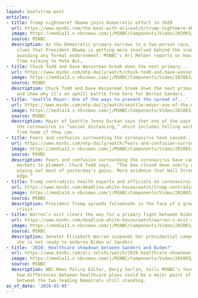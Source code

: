 ```yaml
---
layout: bootstrap-post
articles:
- title: Trump nightmare? Obama joins Democratic effort in 2020
  url: https://www.msnbc.com/the-beat-with-ari/watch/trump-nightmare-obama-joins-democratic-effort-in-2020-80101957583
  image: https://media11.s-nbcnews.com/j/MSNBC/Components/Video/202003/n_ari_fullbblock_200305_1920x1080.nbcnews-fp-1200-630.jpg
  source: MSNBC
  description: As the Democratic primary narrows to a two-person race, there are new
    clues that President Obama is getting more involved behind the scenes -- while
    avoiding any formal endorsement. MSNBC's Ari Melber reports on how Obama is engaging,
    from talking to Pete But…
- title: Chuck Todd and Dave Wasserman break down the next primary...
  url: https://www.msnbc.com/mtp-daily/watch/chuck-todd-and-dave-wasserman-break-down-the-next-primary-contests-at-the-big-board-80096837906
  image: https://media13.s-nbcnews.com/j/MSNBC/Components/Video/202003/n_mtpd_clip_bigboardwasserman_200305_1920x1080.nbcnews-fp-1200-630.jpg
  source: MSNBC
  description: Chuck Todd and Dave Wasserman break down the next primary contests
    and show why it’s an uphill battle from here for Bernie Sanders.
- title: 'Seattle Mayor: One of the ways to prevent the spread of...'
  url: https://www.msnbc.com/mtp-daily/watch/seattle-mayor-one-of-the-ways-to-prevent-the-spread-of-coronavirus-is-social-distancing-80095301780
  image: https://media14.s-nbcnews.com/j/MSNBC/Components/Video/202003/n_mtpd_clip_mayorseattlecontain_200305_1920x1080.nbcnews-fp-1200-630.jpg
  source: MSNBC
  description: Mayor of Seattle Jenny Durkan says that one of the ways to contain
    the coronavirus is “social distancing,” which includes telling workers to work
    from home if they can.
- title: Fears and confusion surrounding the coronavirus have caused...
  url: https://www.msnbc.com/mtp-daily/watch/fears-and-confusion-surrounding-the-coronavirus-have-caused-the-stock-markets-to-plummet-80095301718
  image: https://media12.s-nbcnews.com/j/MSNBC/Components/Video/202003/n_mtpd_clip_chuckdowvirus_200305_1920x1080.nbcnews-fp-1200-630.jpg
  source: MSNBC
  description: Fears and confusion surrounding the coronavirus have caused the stock
    markets to plummet. Chuck Todd says,  “The Dow closed down nearly a thousand points,
    wiping out most of yesterday's gains. More evidence that Wall Street remains on
    edge.”
- title: Trump contradicts health experts and officials on coronavirus
  url: https://www.msnbc.com/deadline-white-house/watch/trump-contradicts-health-experts-and-officials-on-coronavirus-80093253702
  image: https://media14.s-nbcnews.com/j/MSNBC/Components/Video/202003/n_wh_deadline_coronavirus_200304_1920x1080.nbcnews-fp-1200-630.jpg
  source: MSNBC
  description: President Trump spreads falsehoods in the face of a growing health
    crisis
- title: Warren’s exit clears the way for a primary fight between Biden and Sanders
  url: https://www.msnbc.com/deadline-white-house/watch/warren-s-exit-clears-the-way-for-a-primary-fight-between-biden-and-sanders-80091717543
  image: https://media13.s-nbcnews.com/j/MSNBC/Components/Video/202003/n_wh_deadline_warren_200305_1920x1080.nbcnews-fp-1200-630.jpg
  source: MSNBC
  description: Senator Elizabeth Warren suspends her presidential campaign but says
    she is not ready to endorse Biden or Sanders
- title: '2020: Healthcare showdown between Sanders and Biden?'
  url: https://www.msnbc.com/ali-velshi/watch/2020-healthcare-showdown-between-sanders-and-biden-80090181969
  image: https://media11.s-nbcnews.com/j/MSNBC/Components/Video/202003/n_velshi_sarlin_200305_1920x1080.nbcnews-fp-1200-630.jpg
  source: MSNBC
  description: NBC News Policy Editor, Benjy Sarlin, tells MSNBC’s Yasmin Vossoughian
    how differences between healthcare plans could be a major point of contention
    between the two leading Democrats still standing.
as_of_date: '2020-03-05'
---
```


